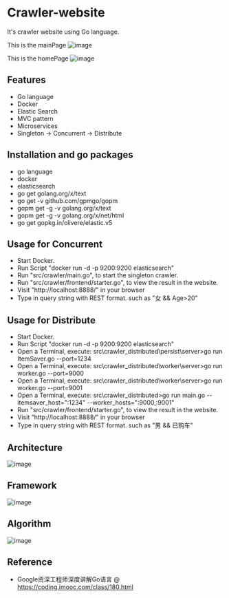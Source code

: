 # Crawler-website
It's crawler website using Go language.

This is the mainPage
![image](https://raw.githubusercontent.com/Albert-W/crawler-website/master/image/MainPage.jpg)

This is the homePage
![image](https://raw.githubusercontent.com/Albert-W/crawler-website/master/image/HomePage.jpg)

## Features
- Go language
- Docker
- Elastic Search
- MVC pattern
- Microservices
- Singleton -> Concurrent -> Distribute

## Installation and go packages
- go language
- docker
- elasticsearch
- go get golang.org/x/text
- go get -v github.com/gpmgo/gopm
- gopm get -g -v golang.org/x/text
- gopm get -g -v golang.org/x/net/html
- go get gopkg.in/olivere/elastic.v5

## Usage for Concurrent
- Start Docker.
- Run Script "docker run -d -p 9200:9200 elasticsearch"
- Run "src/crawler/main.go", to start the singleton crawler.
- Run "src/crawler/frontend/starter.go", to view the result in the website.
- Visit "http://localhost:8888/" in your browser
- Type in query string with REST format. such as "女 && Age>20"

## Usage for Distribute
- Start Docker.
- Run Script "docker run -d -p 9200:9200 elasticsearch"
- Open a Terminal, execute: src\crawler_distributed\persist\server>go run ItemSaver.go --port=1234
- Open a Terminal, execute: src\crawler_distributed\worker\server>go run worker.go --port=9000
- Open a Terminal, execute: src\crawler_distributed\worker\server>go run worker.go --port=9001
- Open a Terminal, execute: src\crawler_distributed>go run main.go --itemsaver_host=":1234" --worker_hosts=":9000,:9001"
- Run "src/crawler/frontend/starter.go", to view the result in the website.
- Visit "http://localhost:8888/" in your browser
- Type in query string with REST format. such as "男 && 已购车"

## Architecture
![image](https://github.com/Albert-W/crawler-website/blob/master/image/Architecture.png)

## Framework
![image](https://github.com/Albert-W/crawler-website/blob/master/image/Frame.png)

## Algorithm
![image](https://github.com/Albert-W/crawler-website/blob/master/image/Algorithm.png)

## Reference 
- Google资深工程师深度讲解Go语言 @ https://coding.imooc.com/class/180.html
